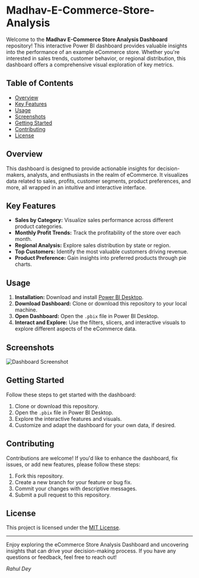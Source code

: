 # Madhav-E-Commerce-Store-Analysis

Welcome to the **Madhav E-Commerce Store Analysis Dashboard** repository! This interactive Power BI dashboard provides valuable insights into the performance of an example eCommerce store. Whether you're interested in sales trends, customer behavior, or regional distribution, this dashboard offers a comprehensive visual exploration of key metrics.

## Table of Contents

- [Overview](#overview)
- [Key Features](#key-features)
- [Usage](#usage)
- [Screenshots](#screenshots)
- [Getting Started](#getting-started)
- [Contributing](#contributing)
- [License](#license)

## Overview

This dashboard is designed to provide actionable insights for decision-makers, analysts, and enthusiasts in the realm of eCommerce. It visualizes data related to sales, profits, customer segments, product preferences, and more, all wrapped in an intuitive and interactive interface.

## Key Features

- **Sales by Category:** Visualize sales performance across different product categories.
- **Monthly Profit Trends:** Track the profitability of the store over each month.
- **Regional Analysis:** Explore sales distribution by state or region.
- **Top Customers:** Identify the most valuable customers driving revenue.
- **Product Preference:** Gain insights into preferred products through pie charts.

## Usage

1. **Installation:** Download and install [Power BI Desktop](https://powerbi.microsoft.com/en-us/desktop/).
2. **Download Dashboard:** Clone or download this repository to your local machine.
3. **Open Dashboard:** Open the `.pbix` file in Power BI Desktop.
4. **Interact and Explore:** Use the filters, slicers, and interactive visuals to explore different aspects of the eCommerce data.

## Screenshots

![Dashboard Screenshot](dashboard-screenshot.png)

## Getting Started

Follow these steps to get started with the dashboard:

1. Clone or download this repository.
2. Open the `.pbix` file in Power BI Desktop.
3. Explore the interactive features and visuals.
4. Customize and adapt the dashboard for your own data, if desired.

## Contributing

Contributions are welcome! If you'd like to enhance the dashboard, fix issues, or add new features, please follow these steps:

1. Fork this repository.
2. Create a new branch for your feature or bug fix.
3. Commit your changes with descriptive messages.
4. Submit a pull request to this repository.

## License

This project is licensed under the [MIT License](LICENSE).

---

Enjoy exploring the eCommerce Store Analysis Dashboard and uncovering insights that can drive your decision-making process. If you have any questions or feedback, feel free to reach out!

_Rahul Dey_
